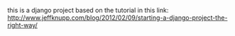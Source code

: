 this is a django project based on the tutorial in this link:
http://www.jeffknupp.com/blog/2012/02/09/starting-a-django-project-the-right-way/

